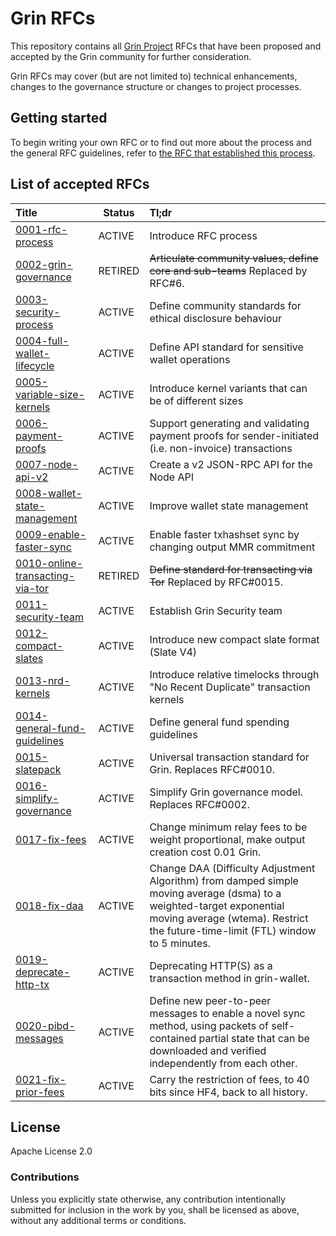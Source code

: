 # Grin RFCs

This repository contains all [Grin Project](https://grin.mw) RFCs that have been proposed and accepted by the Grin community for further consideration.

Grin RFCs may cover (but are not limited to) technical enhancements, changes to the governance structure or changes to project processes.

## Getting started

To begin writing your own RFC or to find out more about the process and the general RFC guidelines, refer to [the RFC that established this  process](text/0001-rfc-process.md).

## List of accepted RFCs

|Title|Status|Tl;dr|
|:---|---|:---|
| [0001-rfc-process](text/0001-rfc-process.md) | ACTIVE | Introduce RFC process |
| [0002-grin-governance](text/0002-grin-governance.md) | RETIRED | ~~Articulate community values, define core and sub-teams~~ Replaced by RFC#6. |
| [0003-security-process](text/0003-security-process.md) | ACTIVE | Define community standards for ethical disclosure behaviour |
| [0004-full-wallet-lifecycle](text/0004-full-wallet-lifecycle.md) | ACTIVE | Define API standard for sensitive wallet operations |
| [0005-variable-size-kernels](text/0005-variable-size-kernels.md) | ACTIVE | Introduce kernel variants that can be of different sizes |
| [0006-payment-proofs](text/0006-payment-proofs.md) | ACTIVE | Support generating and validating payment proofs for sender-initiated (i.e. non-invoice) transactions |
| [0007-node-api-v2](text/0007-node-api-v2.md) | ACTIVE | Create a v2 JSON-RPC API for the Node API |
| [0008-wallet-state-management](text/0008-wallet-state-management.md) | ACTIVE | Improve wallet state management |
| [0009-enable-faster-sync](text/0009-enable-faster-sync.md) | ACTIVE | Enable faster txhashset sync by changing output MMR commitment |
| [0010-online-transacting-via-tor](text/0010-online-transacting-via-tor.md) | RETIRED | ~~Define standard for transacting via Tor~~ Replaced by RFC#0015. |
| [0011-security-team](text/0011-security-team.md) | ACTIVE | Establish Grin Security team |
| [0012-compact-slates](text/0012-compact-slates.md)| ACTIVE | Introduce new compact slate format (Slate V4) |
| [0013-nrd-kernels](text/0013-nrd-kernels.md) | ACTIVE | Introduce relative timelocks through "No Recent Duplicate" transaction kernels |
| [0014-general-fund-guidelines](text/0014-general-fund-guidelines.md) | ACTIVE | Define general fund spending guidelines |
| [0015-slatepack](text/0015-slatepack.md) | ACTIVE | Universal transaction standard for Grin. Replaces RFC#0010. |
| [0016-simplify-governance](text/0016-simplify-governance.md) | ACTIVE | Simplify Grin governance model. Replaces RFC#0002. |
| [0017-fix-fees](text/0017-fix-fees.md) | ACTIVE | Change minimum relay fees to be weight proportional, make output creation cost 0.01 Grin. |
| [0018-fix-daa](text/0018-fix-daa.md) | ACTIVE | Change DAA (Difficulty Adjustment Algorithm) from damped simple moving average (dsma) to a weighted-target exponential moving average (wtema). Restrict the future-time-limit (FTL) window to 5 minutes. |
| [0019-deprecate-http-tx](text/0019-deprecate-http-tx.md) | ACTIVE | Deprecating HTTP(S) as a transaction method in grin-wallet. |
| [0020-pibd-messages](text/0020-pibd-messages.md) | ACTIVE | Define new peer-to-peer messages to enable a novel sync method, using packets of self-contained partial state that can be downloaded and verified independently from each other. |
| [0021-fix-prior-fees](text/0021-fix-prior-fees.md) | ACTIVE | Carry the restriction of fees, to 40 bits since HF4, back to all history. |

## License

Apache License 2.0

### Contributions

Unless you explicitly state otherwise, any contribution intentionally submitted for inclusion in the work by you, shall be licensed as above, without any additional terms or conditions.
